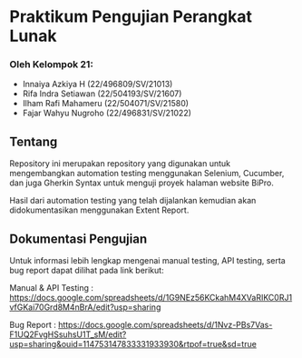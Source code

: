 # Praktikum Pengujian Perangkat Lunak
### Oleh Kelompok 21:
- Innaiya Azkiya H (22/496809/SV/21013)
- Rifa Indra Setiawan (22/504193/SV/21607)
- Ilham Rafi Mahameru (22/504071/SV/21580)
- Fajar Wahyu Nugroho (22/496831/SV/21022)

## Tentang
Repository ini merupakan repository yang digunakan untuk mengembangkan automation testing menggunakan Selenium, Cucumber, dan juga Gherkin Syntax untuk menguji proyek halaman website BiPro.

Hasil dari automation testing yang telah dijalankan kemudian akan didokumentasikan menggunakan Extent Report.

## Dokumentasi Pengujian
Untuk informasi lebih lengkap mengenai manual testing, API testing, serta bug report dapat dilihat pada link berikut:

Manual & API Testing :
https://docs.google.com/spreadsheets/d/1G9NEz56KCkahM4XVaRIKC0RJ1vfGKai70Grd8M4nBrA/edit?usp=sharing

Bug Report :
https://docs.google.com/spreadsheets/d/1Nvz-PBs7Vas-F1UQ2FvgHSsuhsU1T_sM/edit?usp=sharing&ouid=114753147833331933930&rtpof=true&sd=true
